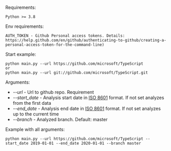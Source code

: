 Requirements:

    Python >= 3.8
    
Env requirements:

    AUTH_TOKEN - Github Personal access tokens. Details: https://help.github.com/en/github/authenticating-to-github/creating-a-personal-access-token-for-the-command-line)
    
Start example:
    
    python main.py --url https://github.com/microsoft/TypeScript
    or
    python main.py --url git://github.com/microsoft/TypeScript.git
    
Arguments:
  * _--url_ - Url to github repo. Requirement
  * _--start_date_ - Analysis start date in [ISO 8601](https://en.wikipedia.org/wiki/ISO_8601) format. If not set analyzes from the first data
  * _--end_date_ - Analysis end date in [ISO 8601](https://en.wikipedia.org/wiki/ISO_8601) format. If not set analyzes up to the current time
  * _--branch_ - Analyzed branch. Default: master

Example with all arguments:
    
    python main.py --url https://github.com/microsoft/TypeScript --start_date 2019-01-01 --end_date 2020-01-01 --branch master